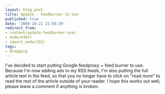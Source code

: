 ```yaml
---
layout: blog_post
title: Update - Feedburner In Use
published: true
date: '2008-10-21 21:58:39'
redirect_from:
- content/update-feedburner-use/
- node/4307/
- import_node/322/
tags:
- Blogging
---
```


I've decided to start putting Google feedproxy + feed burner to use. Because I'm now adding ads to my RSS feeds, I'm also putting the full article text in the feed, so that you no longer have to click on "read more" to read the rest of the article outside of your reader. I hope this works out well, please leave a comment if anything is broken.
